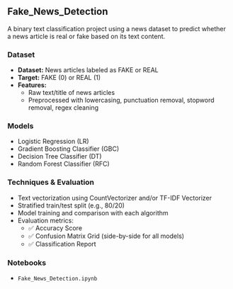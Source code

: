## Fake_News_Detection

A binary text classification project using a news dataset to predict whether a news article is real or fake based on its text content.

### Dataset
- **Dataset:** News articles labeled as FAKE or REAL
- **Target:** FAKE (0) or REAL (1)
- **Features:**
  - Raw text/title of news articles
  - Preprocessed with lowercasing, punctuation removal, stopword removal, regex cleaning

### Models
- Logistic Regression (LR)
- Gradient Boosting Classifier (GBC)
- Decision Tree Classifier (DT)
- Random Forest Classifier (RFC)

### Techniques & Evaluation
- Text vectorization using CountVectorizer and/or TF-IDF Vectorizer
- Stratified train/test split (e.g., 80/20)
- Model training and comparison with each algorithm
- Evaluation metrics:
  - ✅ Accuracy Score
  - ✅ Confusion Matrix Grid (side-by-side for all models)
  - ✅ Classification Report

### Notebooks
- `Fake_News_Detection.ipynb`
